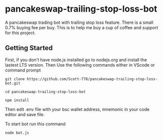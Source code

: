 # pancakeswap-trailing-stop-loss-bot
A pancakeswap trading bot with trailing stop loss feature. There is a small 0.7% buying fee per buy. This is to help me buy a cup of coffee and support for this project.
## Getting Started
First, if you don't have node.js installed go to nodejs.org and install the lastest LTS version.
Then Use the following commands either in VScode or command prompt 
```
git clone https://github.com/Scott-778/pancakeswap-trailing-stop-loss-bot.git
```
```
cd pancakeswap-trailing-stop-loss-bot
```
```
npm install
```
Then edit .env file with your bsc wallet address, mnemonic in your code editor and save file.

To start bot run this command
```
node bot.js
```
